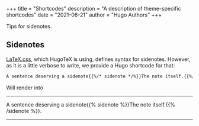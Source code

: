 +++
title = "Shortcodes"
description = "A description of theme-specific shortcodes"
date = "2021-06-21"
author = "Hugo Authors"
+++

Tips for sidenotes.

<!--more-->

## Sidenotes

[LaTeX.css](https://latex.vercel.app/), which HugoTeX is using, defines syntax for sidenotes. However, as it is a little verbose to write, we provide a Hugo shortcode for that:

```md
A sentence deserving a sidenote{{%/* sidenote */%}}The note itself.{{%/* /sidenote */%}}.
```

Will render into

---
A sentence deserving a sidenote{{% sidenote %}}The note itself.{{% /sidenote %}}.

---